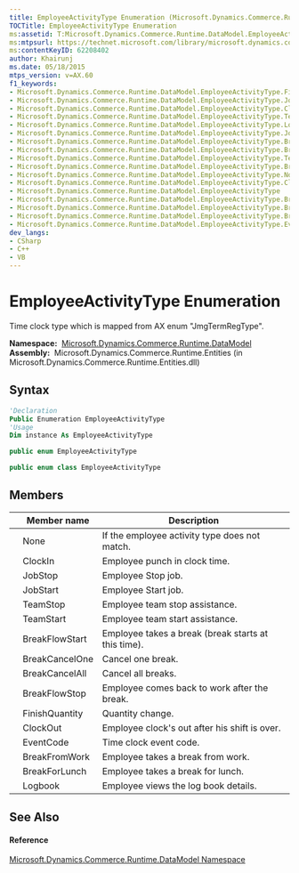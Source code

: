 ```yaml
---
title: EmployeeActivityType Enumeration (Microsoft.Dynamics.Commerce.Runtime.DataModel)
TOCTitle: EmployeeActivityType Enumeration
ms:assetid: T:Microsoft.Dynamics.Commerce.Runtime.DataModel.EmployeeActivityType
ms:mtpsurl: https://technet.microsoft.com/library/microsoft.dynamics.commerce.runtime.datamodel.employeeactivitytype(v=AX.60)
ms:contentKeyID: 62208402
author: Khairunj
ms.date: 05/18/2015
mtps_version: v=AX.60
f1_keywords:
- Microsoft.Dynamics.Commerce.Runtime.DataModel.EmployeeActivityType.FinishQuantity
- Microsoft.Dynamics.Commerce.Runtime.DataModel.EmployeeActivityType.JobStart
- Microsoft.Dynamics.Commerce.Runtime.DataModel.EmployeeActivityType.ClockOut
- Microsoft.Dynamics.Commerce.Runtime.DataModel.EmployeeActivityType.TeamStop
- Microsoft.Dynamics.Commerce.Runtime.DataModel.EmployeeActivityType.Logbook
- Microsoft.Dynamics.Commerce.Runtime.DataModel.EmployeeActivityType.JobStop
- Microsoft.Dynamics.Commerce.Runtime.DataModel.EmployeeActivityType.BreakCancelAll
- Microsoft.Dynamics.Commerce.Runtime.DataModel.EmployeeActivityType.BreakFlowStart
- Microsoft.Dynamics.Commerce.Runtime.DataModel.EmployeeActivityType.TeamStart
- Microsoft.Dynamics.Commerce.Runtime.DataModel.EmployeeActivityType.BreakForLunch
- Microsoft.Dynamics.Commerce.Runtime.DataModel.EmployeeActivityType.None
- Microsoft.Dynamics.Commerce.Runtime.DataModel.EmployeeActivityType.ClockIn
- Microsoft.Dynamics.Commerce.Runtime.DataModel.EmployeeActivityType
- Microsoft.Dynamics.Commerce.Runtime.DataModel.EmployeeActivityType.BreakFlowStop
- Microsoft.Dynamics.Commerce.Runtime.DataModel.EmployeeActivityType.BreakFromWork
- Microsoft.Dynamics.Commerce.Runtime.DataModel.EmployeeActivityType.BreakCancelOne
- Microsoft.Dynamics.Commerce.Runtime.DataModel.EmployeeActivityType.EventCode
dev_langs:
- CSharp
- C++
- VB
---
```


# EmployeeActivityType Enumeration

Time clock type which is mapped from AX enum "JmgTermRegType".

**Namespace:**  [Microsoft.Dynamics.Commerce.Runtime.DataModel](microsoft-dynamics-commerce-runtime-datamodel-namespace.md)  
**Assembly:**  Microsoft.Dynamics.Commerce.Runtime.Entities (in Microsoft.Dynamics.Commerce.Runtime.Entities.dll)

## Syntax

``` vb
'Declaration
Public Enumeration EmployeeActivityType
'Usage
Dim instance As EmployeeActivityType
```

``` csharp
public enum EmployeeActivityType
```

``` c++
public enum class EmployeeActivityType
```

## Members

<table>
<thead>
<tr class="header">
<th></th>
<th>Member name</th>
<th>Description</th>
</tr>
</thead>
<tbody>
<tr class="odd">
<td></td>
<td>None</td>
<td>If the employee activity type does not match.</td>
</tr>
<tr class="even">
<td></td>
<td>ClockIn</td>
<td>Employee punch in clock time.</td>
</tr>
<tr class="odd">
<td></td>
<td>JobStop</td>
<td>Employee Stop job.</td>
</tr>
<tr class="even">
<td></td>
<td>JobStart</td>
<td>Employee Start job.</td>
</tr>
<tr class="odd">
<td></td>
<td>TeamStop</td>
<td>Employee team stop assistance.</td>
</tr>
<tr class="even">
<td></td>
<td>TeamStart</td>
<td>Employee team start assistance.</td>
</tr>
<tr class="odd">
<td></td>
<td>BreakFlowStart</td>
<td>Employee takes a break (break starts at this time).</td>
</tr>
<tr class="even">
<td></td>
<td>BreakCancelOne</td>
<td>Cancel one break.</td>
</tr>
<tr class="odd">
<td></td>
<td>BreakCancelAll</td>
<td>Cancel all breaks.</td>
</tr>
<tr class="even">
<td></td>
<td>BreakFlowStop</td>
<td>Employee comes back to work after the break.</td>
</tr>
<tr class="odd">
<td></td>
<td>FinishQuantity</td>
<td>Quantity change.</td>
</tr>
<tr class="even">
<td></td>
<td>ClockOut</td>
<td>Employee clock's out after his shift is over.</td>
</tr>
<tr class="odd">
<td></td>
<td>EventCode</td>
<td>Time clock event code.</td>
</tr>
<tr class="even">
<td></td>
<td>BreakFromWork</td>
<td>Employee takes a break from work.</td>
</tr>
<tr class="odd">
<td></td>
<td>BreakForLunch</td>
<td>Employee takes a break for lunch.</td>
</tr>
<tr class="even">
<td></td>
<td>Logbook</td>
<td>Employee views the log book details.</td>
</tr>
</tbody>
</table>


## See Also

#### Reference

[Microsoft.Dynamics.Commerce.Runtime.DataModel Namespace](microsoft-dynamics-commerce-runtime-datamodel-namespace.md)

